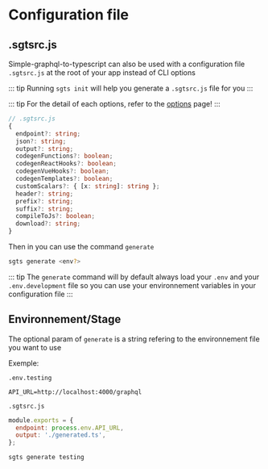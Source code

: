 # Configuration file

## .sgtsrc.js

Simple-graphql-to-typescript can also be used with a configuration file `.sgtsrc.js` at the root of your app instead of CLI options

::: tip
Running `sgts init` will help you generate a `.sgtsrc.js` file for you
:::

::: tip
For the detail of each options, refer to the [options](/options) page!
:::

```typescript
// .sgtsrc.js
{
  endpoint?: string;
  json?: string;
  output?: string;
  codegenFunctions?: boolean;
  codegenReactHooks?: boolean;
  codegenVueHooks?: boolean;
  codegenTemplates?: boolean;
  customScalars?: { [x: string]: string };
  header?: string;
  prefix?: string;
  suffix?: string;
  compileToJs?: boolean;
  download?: string;
}
```

Then in you can use the command `generate`

```bash
sgts generate <env?>
```

::: tip
The `generate` command will by default always load your `.env` and your `.env.development` file so you can use your environnement variables in your configuration file
:::

## Environnement/Stage

The optional param of `generate` is a string refering to the environnement file you want to use

Exemple:

`.env.testing`

```env
API_URL=http://localhost:4000/graphql
```

`.sgtsrc.js`

```javascript
module.exports = {
  endpoint: process.env.API_URL,
  output: './generated.ts',
};
```

```bash
sgts generate testing
```
